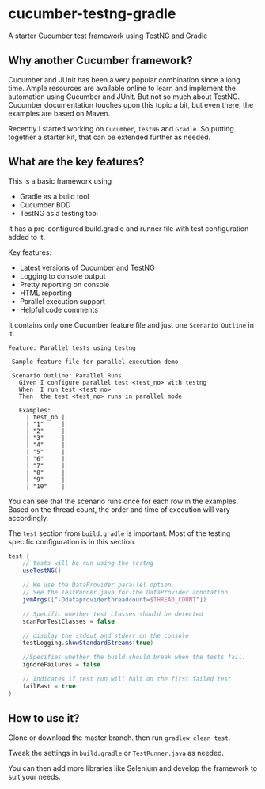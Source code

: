 # cucumber-testng-gradle
A starter Cucumber test framework using TestNG and Gradle

## Why another Cucumber framework?
Cucumber and JUnit has been a very popular combination since a long time. Ample resources are available online to learn and implement the automation using Cucumber and JUnit.
But not so much about TestNG. Cucumber documentation touches upon this topic a bit, but even there, the examples are based on Maven.

Recently I started working on `Cucumber`, `TestNG` and `Gradle`. So putting together a starter kit, that can be extended further as needed.


## What are the key features?
This is a basic framework using
 - Gradle as a build tool
 - Cucumber BDD
 - TestNG as a testing tool
 
 It has a pre-configured build.gradle and runner file with test configuration added to it.
 
 Key features:
 - Latest versions of Cucumber and TestNG 
 - Logging to console output
 - Pretty reporting on console
 - HTML reporting
 - Parallel execution support
 - Helpful code comments 
 
 It contains only one Cucumber feature file and just one `Scenario Outline` in it.
 
 ```Gherkin
Feature: Parallel tests using testng

  Sample feature file for parallel execution demo

  Scenario Outline: Parallel Runs
    Given I configure parallel test <test_no> with testng
    When  I run test <test_no>
    Then  the test <test_no> runs in parallel mode

    Examples:
      | test_no |
      | "1"     |
      | "2"     |
      | "3"     |
      | "4"     |
      | "5"     |
      | "6"     |
      | "7"     |
      | "8"     |
      | "9"     |
      | "10"    |
```
 
 You can see that the scenario runs once for each row in the examples. Based on the thread count, the order and time of execution will vary accordingly.
 
 The `test` section from `build.gradle` is important. Most of the testing specific configuration is in this section.
 
 ```Groovy
 test {
     // tests will be run using the testng
     useTestNG()
 
     // We use the DataProvider parallel option.
     // See the TestRunner.java for the DataProvider annotation
     jvmArgs(["-Ddataproviderthreadcount=$THREAD_COUNT"])
 
     // Specific whether test classes should be detected
     scanForTestClasses = false
 
     // display the stdout and stderr on the console
     testLogging.showStandardStreams(true)
 
     //Specifies whether the build should break when the tests fail.
     ignoreFailures = false
 
     // Indicates if test run will halt on the first failed test
     failFast = true
 }
```
 
 ## How to use it?
 Clone or download the master branch. then run `gradlew clean test`.
 
 Tweak the settings in `build.gradle` or `TestRunner.java` as needed.
 
 You can then add more libraries like Selenium and develop the framework to suit your needs.



